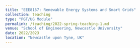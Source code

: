```yaml
---
title: "EEE8157: Renewable Energy Systems and Smart Grids"
collection: teaching
type: "PGT/UG Module"
permalink: /teaching/2022-spring-teaching-1.md
venue: "School of Engineering, Newcastle University"
date: 2022/2023
location: "Newcastle upon Tyne, UK"
---
```

